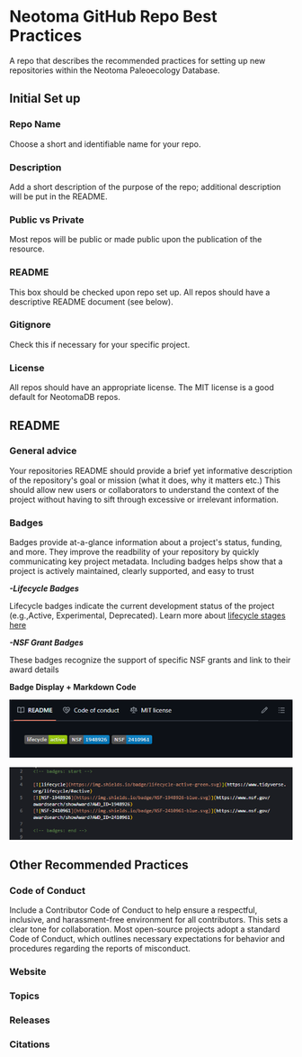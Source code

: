 # Neotoma GitHub Repo Best Practices
A repo that describes the recommended practices for setting up new repositories within the Neotoma Paleoecology Database.

## Initial Set up

### Repo Name
Choose a short and identifiable name for your repo.

### Description
Add a short description of the purpose of the repo; additional description will be put in the README.

### Public vs Private
Most repos will be public or made public upon the publication of the resource.

### README
This box should be checked upon repo set up. All repos should have a descriptive README document (see below).

### Gitignore
Check this if necessary for your specific project.

### License
All repos should have an appropriate license. The MIT license is a good default for NeotomaDB repos.

## README
### General advice
Your repositories README should provide a brief yet informative description of the repository's goal or mission (what it does, why it matters etc.) This should allow new users or collaborators to understand the context of the project without having to sift through excessive or irrelevant information. 
### Badges
Badges provide at-a-glance information about a project's status, funding, and more. They improve the readbility of your repository by quickly communicating key project metadata. Including badges helps show that a project is actively maintained, clearly supported, and easy to trust

***-Lifecycle Badges*** 

Lifecycle badges indicate the current development status of the project (e.g.,Active, Experimental, Deprecated).
Learn more about [lifecycle stages here](https://lifecycle.r-lib.org/articles/stages.html)

***-NSF Grant Badges***

These badges recognize the support of specific NSF grants and link to their award details

**Badge Display + Markdown Code**

![Badge Display](Example-badge-image.png)

![Markdown Code](Badge-code.png)

## Other Recommended Practices
### Code of Conduct
Include a Contributor Code of Conduct to help ensure a respectful, inclusive, and harassment-free environment for all contributors. This sets a clear tone for collaboration. Most open-source projects adopt a standard Code of Conduct, which outlines necessary expectations for behavior and procedures regarding the reports of misconduct.
### Website
### Topics
### Releases
### Citations